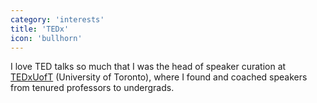 ```yaml
---
category: 'interests'
title: 'TEDx'
icon: 'bullhorn'
---
```


I love TED talks so much that I was the head of speaker curation at [TEDxUofT](https://www.tedxuoft.com/) (University of Toronto), where I found and coached speakers from tenured professors to undergrads.
